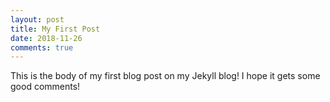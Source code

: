 ```yaml
---
layout: post
title: My First Post
date: 2018-11-26
comments: true
---
```

This is the body of my first blog post on my Jekyll blog! I hope it gets some good comments!

